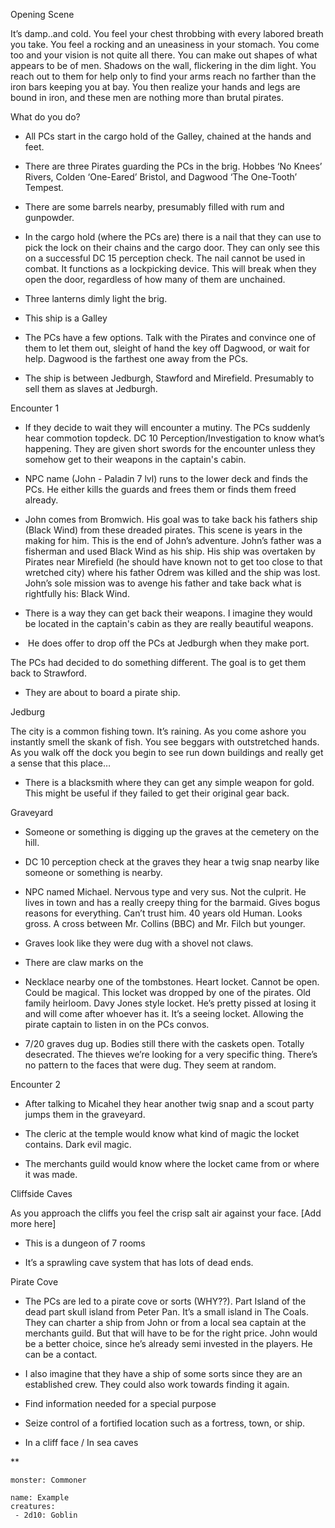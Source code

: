 
Opening Scene

  
It’s damp..and cold. You feel your chest throbbing with every labored breath you take. You feel a rocking and an uneasiness in your stomach. You come too and your vision is not quite all there. You can make out shapes of what appears to be of men. Shadows on the wall, flickering in the dim light. You reach out to them for help only to find your arms reach no farther than the iron bars keeping you at bay. You then realize your hands and legs are bound in iron, and these men are nothing more than brutal pirates. 

What do you do?
-   All PCs start in the cargo hold of the Galley, chained at the hands and feet.

-   There are three Pirates guarding the PCs in the brig. Hobbes ‘No Knees’ Rivers, Colden ‘One-Eared’ Bristol, and Dagwood ‘The One-Tooth’ Tempest.
    
-   There are some barrels nearby, presumably filled with rum and gunpowder. 
    
-   In the cargo hold (where the PCs are) there is a nail that they can use to pick the lock on their chains and the cargo door. They can only see this on a successful DC 15 perception check. The nail cannot be used in combat. It functions as a lockpicking device. This will break when they open the door, regardless of how many of them are unchained. 
    
-   Three lanterns dimly light the brig.
    
-   This ship is a Galley
    
-   The PCs have a few options. Talk with the Pirates and convince one of them to let them out, sleight of hand the key off Dagwood, or wait for help. Dagwood is the farthest one away from the PCs.
    
-   The ship is between Jedburgh, Stawford and Mirefield. Presumably to sell them as slaves at Jedburgh. 
    
Encounter 1 
-   If they decide to wait they will encounter a mutiny. The PCs suddenly hear commotion topdeck. DC 10 Perception/Investigation to know what’s happening. They are given short swords for the encounter unless they somehow get to their weapons in the captain's cabin. 
    
-   NPC name (John - Paladin 7 lvl) runs to the lower deck and finds the PCs. He either kills the guards and frees them or finds them freed already.
    
-   John comes from Bromwich. His goal was to take back his fathers ship (Black Wind) from these dreaded pirates. This scene is years in the making for him. This is the end of John’s adventure. John’s father was a fisherman and used Black Wind as his ship. His ship was overtaken by Pirates near Mirefield (he should have known not to get too close to that wretched city) where his father Odrem was killed and the ship was lost. John’s sole mission was to avenge his father and take back what is rightfully his: Black Wind.
    
-   There is a way they can get back their weapons. I imagine they would be located in the captain's cabin as they are really beautiful weapons. 
    
-    He does offer to drop off the PCs at Jedburgh when they make port. 
    
The PCs had decided to do something different. The goal is to get them back to Strawford.

-   They are about to board a pirate ship. 
    


Jedburg

  

The city is a common fishing town. It’s raining. As you come ashore you instantly smell the skank of fish. You see beggars with outstretched hands. As you walk off the dock you begin to see run down buildings and really get a sense that this place…  

  

-   There is a blacksmith where they can get any simple weapon for gold. This might be useful if they failed to get their original gear back. 
    



  

Graveyard

  

-   Someone or something is digging up the graves at the cemetery on the hill. 
    

  

-   DC 10 perception check at the graves they hear a twig snap nearby like someone or something is nearby.
    

  

-   NPC named Michael. Nervous type and very sus. Not the culprit. He lives in town and has a really creepy thing for the barmaid. Gives bogus reasons for everything. Can’t trust him. 40 years old Human. Looks gross. A cross between Mr. Collins (BBC) and Mr. Filch but younger.
    

  

-   Graves look like they were dug with a shovel not claws. 
    

  

-   There are claw marks on the 
    

  

-   Necklace nearby one of the tombstones. Heart locket. Cannot be open. Could be magical. This locket was dropped by one of the pirates. Old family heirloom. Davy Jones style locket. He’s pretty pissed at losing it and will come after whoever has it. It’s a seeing locket. Allowing the pirate captain to listen in on the PCs convos. 
    

  

-   7/20 graves dug up. Bodies still there with the caskets open. Totally desecrated. The thieves we’re looking for a very specific thing. There’s no pattern to the faces that were dug. They seem at random. 
    

  

Encounter 2

-   After talking to Micahel they hear another twig snap and a scout party jumps them in the graveyard.
    

  

-   The cleric at the temple would know what kind of magic the locket contains. Dark evil magic. 
    

  

-   The merchants guild would know where the locket came from or where it was made.
    

  

Cliffside Caves

As you approach the cliffs you feel the crisp salt air against your face. [Add more here]

-   This is a dungeon of 7 rooms
    
-   It’s a sprawling cave system that has lots of dead ends.
    

  
  

Pirate Cove

  

-   The PCs are led to a pirate cove or sorts (WHY??). Part Island of the dead part skull island from Peter Pan. It’s a small island in The Coals. They can charter a ship from John or from a local sea captain at the merchants guild. But that will have to be for the right price. John would be a better choice, since he’s already semi invested in the players. He can be a contact. 
    

  

-   I also imagine that they have a ship of some sorts since they are an established crew. They could also work towards finding it again. 
    

  

-   Find information needed for a special purpose
    

  

-   Seize control of a fortified location such as a fortress, town, or ship.
    

  

-   In a cliff face / In sea caves
    

  
**

```statblock
monster: Commoner
```



```encounter-table
name: Example
creatures:
 - 2d10: Goblin
```


